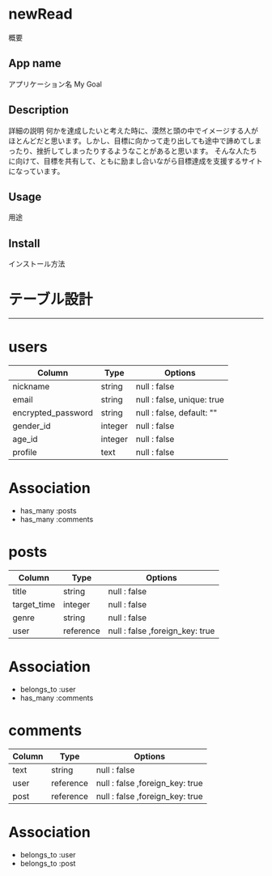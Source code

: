 # newRead
概要

## App name
アプリケーション名
My Goal

## Description
詳細の説明
何かを達成したいと考えた時に、漠然と頭の中でイメージする人がほとんどだと思います。しかし、目標に向かって走り出しても途中で諦めてしまったり、挫折してしまったりするようなことがあると思います。
そんな人たちに向けて、目標を共有して、ともに励まし合いながら目標達成を支援するサイトになっています。

## Usage
用途

## Install
インストール方法



# テーブル設計
-----
# users

| Column             | Type      | Options                         |
| ------------------ | --------- | ------------------------------- |
| nickname           | string    | null : false                    |
| email              | string    | null : false, unique: true      |
| encrypted_password | string    | null : false, default: ""       |
| gender_id          | integer   | null : false                    |
| age_id             | integer   | null : false                    |
| profile            | text      | null : false                    |

# Association
- has_many :posts
- has_many :comments

# posts
| Column             | Type      | Options                         |
| ------------------ | --------- | ------------------------------- |
| title              | string    | null : false                    |
| target_time        | integer   | null : false                    |
| genre              | string    | null : false                    |
| user               | reference | null : false ,foreign_key: true |

# Association
- belongs_to :user
- has_many :comments

# comments
| Column             | Type      | Options                         |
| ------------------ | --------- | ------------------------------- |
| text               | string    | null : false                    |
| user               | reference | null : false ,foreign_key: true |
| post               | reference | null : false ,foreign_key: true |

# Association
- belongs_to :user
- belongs_to :post
